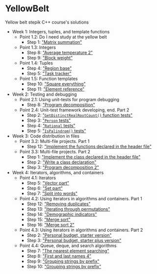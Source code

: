 # YellowBelt

Yellow belt stepik C++ course's solutions

- Week 1: Integers, tuples, and template functions
    - Point 1.2: Do I need study at the yellow belt
        - Step 1: ["Matrix summation"](MatrixSummation/main.cpp)
    - Point 1.3: Integers
        - Step 8: ["Average temperature 2"](AverageTemperature2/main.cpp)
        - Step 9: ["Block weight"](BlockWeight/main.cpp)
    - Point 1.4: Tuples
        - Step 4: ["Region base"](RegionBase/FindMaxRepetitionCount.h)
        - Step 5: ["Task tracker"](TaskTracker/main.cpp)
    - Point 1.5: Function templates
        - Step 10: ["Square everything"](SquareEverything/main.cpp)
        - Step 11: ["Element reference"](ElementReference/main.cpp)
- Week 2: Testing and debugging
    - Point 2.1: Using unit-tests for program debugging
        - Step 8: ["Program decomposition"](ProgramDecomposition/main.cpp)
    - Point 2.4: Unit-test framework developing, end. Part 2
        - Step 2: ["`GetDistinctRealRootCount()` function tests"](GetDistinctRealRootCountFunctionTests/main.cpp)
        - Step 3: ["`Person` tests"](PersonTests/main.cpp)
        - Step 4: ["`Rational` tests"](RationalTests/main.cpp)
        - Step 5: ["`IsPalindrom()` tests"](IsPalindromTests/main.cpp)
- Week 3: Code distribution in files
    - Point 3.2: Multi-file projects. Part 1
        - Step 12: ["Implement the functions declared in the header file"](SumReverseSort/sum_reverse_sort.cpp)
    - Point 3.3: Multi-file projects. Part 2
        - Step 1: ["Implement the class declared in the header file"](PhoneNumber/phone_number.cpp)
        - Step 2: ["Write a class declaration"](Rectangle/rectangle.h)
        - Step 3: ["Program decomposition 2"](BusManager)
- Week 4: Iterators, algorithms, and containers
    - Point 4.1: Iterators
        - Step 5: ["Vector part"](VectorPart/main.cpp)
        - Step 6: ["Set part"](SetPart/main.cpp)
        - Step 7: ["Split into words"](SplittingIntoWords/main.cpp)
    - Point 4.2: Using iterators in algorithms and containers. Part 1
        - Step 12: ["Removing duplicates"](RemovingDuplicates/main.cpp)
        - Step 13: ["Iterating through permutations"](IteratingThroughPermutations/main.cpp)
        - Step 14: ["Demographic indicators"](DemographicIndicators/main.cpp)
        - Step 15: ["Merge sort"](MergeSort/main.cpp)
        - Step 16: ["Merge sort 2"](MergeSort2/main.cpp)
    - Point 4.3: Using iterators in algorithms and containers. Part 2
        - Step 2: ["Personal budget, starter version"](PersonalBudgetStarterVersion/main.cpp)
        - Step 3: ["Personal budget, starter plus version"](PersonalBudgetStarterPlusVersion/main.cpp)
    - Point 4.4: Queue, deque, and search algorithms
        - Step 7: ["The nearest element searching"](TheNearestElementSearching/main.cpp)
        - Step 8: ["First and last names 4"](FirstAndLastNames4/main.cpp)
        - Step 9: ["Grouping strings by prefix"](GroupingStringsByPrefix/main.cpp)
        - Step 10: ["Grouping strings by prefix"](GroupingStringsByPrefix2/main.cpp)